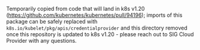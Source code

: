 Temporarily copied from code that will land in k8s v1.20 (https://github.com/kubernetes/kubernetes/pull/94196); imports of this package can be safely replaced with `k8s.io/kubelet/pkg/apis/credentialprovider` and this directory removed once this repository is updated to k8s v1.20 - please reach out to SIG Cloud Provider with any questions.

